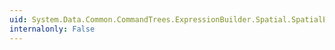 ```yaml
---
uid: System.Data.Common.CommandTrees.ExpressionBuilder.Spatial.SpatialEdmFunctions.CoordinateSystemId(System.Data.Common.CommandTrees.DbExpression)
internalonly: False
---
```

